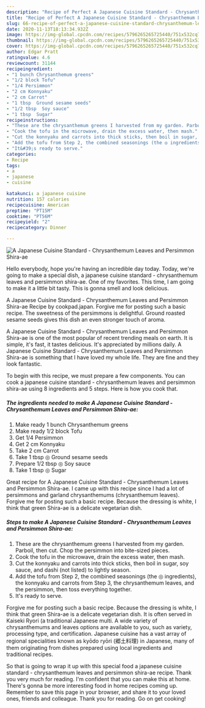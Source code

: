 ```yaml
---
description: "Recipe of Perfect A Japanese Cuisine Standard - Chrysanthemum Leaves and Persimmon Shira-ae"
title: "Recipe of Perfect A Japanese Cuisine Standard - Chrysanthemum Leaves and Persimmon Shira-ae"
slug: 66-recipe-of-perfect-a-japanese-cuisine-standard-chrysanthemum-leaves-and-persimmon-shira-ae
date: 2020-11-13T18:13:34.932Z
image: https://img-global.cpcdn.com/recipes/5796265265725440/751x532cq70/a-japanese-cuisine-standard-chrysanthemum-leaves-and-persimmon-shira-ae-recipe-main-photo.jpg
thumbnail: https://img-global.cpcdn.com/recipes/5796265265725440/751x532cq70/a-japanese-cuisine-standard-chrysanthemum-leaves-and-persimmon-shira-ae-recipe-main-photo.jpg
cover: https://img-global.cpcdn.com/recipes/5796265265725440/751x532cq70/a-japanese-cuisine-standard-chrysanthemum-leaves-and-persimmon-shira-ae-recipe-main-photo.jpg
author: Edgar Pratt
ratingvalue: 4.6
reviewcount: 31144
recipeingredient:
- "1 bunch Chrysanthemum greens"
- "1/2 block Tofu"
- "1/4 Persimmon"
- "2 cm Konnyaku"
- "2 cm Carrot"
- "1 tbsp  Ground sesame seeds"
- "1/2 tbsp  Soy sauce"
- "1 tbsp  Sugar"
recipeinstructions:
- "These are the chrysanthemum greens I harvested from my garden. Parboil, then cut. Chop the persimmon into bite-sized pieces."
- "Cook the tofu in the microwave, drain the excess water, then mash."
- "Cut the konnyaku and carrots into thick sticks, then boil in sugar, soy sauce, and dashi (not listed) to lightly season."
- "Add the tofu from Step 2, the combined seasonings (the ◎ ingredients), the konnyaku and carrots from Step 3, the chrysanthemum leaves, and the persimmon, then toss everything together."
- "It&#39;s ready to serve."
categories:
- Recipe
tags:
- a
- japanese
- cuisine

katakunci: a japanese cuisine 
nutrition: 157 calories
recipecuisine: American
preptime: "PT15M"
cooktime: "PT56M"
recipeyield: "2"
recipecategory: Dinner

---
```



![A Japanese Cuisine Standard - Chrysanthemum Leaves and Persimmon Shira-ae](https://img-global.cpcdn.com/recipes/5796265265725440/751x532cq70/a-japanese-cuisine-standard-chrysanthemum-leaves-and-persimmon-shira-ae-recipe-main-photo.jpg)

Hello everybody, hope you're having an incredible day today. Today, we're going to make a special dish, a japanese cuisine standard - chrysanthemum leaves and persimmon shira-ae. One of my favorites. This time, I am going to make it a little bit tasty. This is gonna smell and look delicious.

A Japanese Cuisine Standard - Chrysanthemum Leaves and Persimmon Shira-ae Recipe by cookpad.japan. Forgive me for posting such a basic recipe. The sweetness of the persimmons is delightful. Ground roasted sesame seeds gives this dish an even stronger touch of aroma.

A Japanese Cuisine Standard - Chrysanthemum Leaves and Persimmon Shira-ae is one of the most popular of recent trending meals on earth. It is simple, it's fast, it tastes delicious. It's appreciated by millions daily. A Japanese Cuisine Standard - Chrysanthemum Leaves and Persimmon Shira-ae is something that I have loved my whole life. They are fine and they look fantastic.


To begin with this recipe, we must prepare a few components. You can cook a japanese cuisine standard - chrysanthemum leaves and persimmon shira-ae using 8 ingredients and 5 steps. Here is how you cook that.

<!--inarticleads1-->

##### The ingredients needed to make A Japanese Cuisine Standard - Chrysanthemum Leaves and Persimmon Shira-ae:

1. Make ready 1 bunch Chrysanthemum greens
1. Make ready 1/2 block Tofu
1. Get 1/4 Persimmon
1. Get 2 cm Konnyaku
1. Take 2 cm Carrot
1. Take 1 tbsp ◎ Ground sesame seeds
1. Prepare 1/2 tbsp ◎ Soy sauce
1. Take 1 tbsp ◎ Sugar


Great recipe for A Japanese Cuisine Standard - Chrysanthemum Leaves and Persimmon Shira-ae. I came up with this recipe since I had a lot of persimmons and garland chrysanthemums (chrysanthemum leaves). Forgive me for posting such a basic recipe. Because the dressing is white, I think that green Shira-ae is a delicate vegetarian dish. 

<!--inarticleads2-->

##### Steps to make A Japanese Cuisine Standard - Chrysanthemum Leaves and Persimmon Shira-ae:

1. These are the chrysanthemum greens I harvested from my garden. Parboil, then cut. Chop the persimmon into bite-sized pieces.
1. Cook the tofu in the microwave, drain the excess water, then mash.
1. Cut the konnyaku and carrots into thick sticks, then boil in sugar, soy sauce, and dashi (not listed) to lightly season.
1. Add the tofu from Step 2, the combined seasonings (the ◎ ingredients), the konnyaku and carrots from Step 3, the chrysanthemum leaves, and the persimmon, then toss everything together.
1. It&#39;s ready to serve.


Forgive me for posting such a basic recipe. Because the dressing is white, I think that green Shira-ae is a delicate vegetarian dish. It is often served in Kaiseki Ryori (a traditional Japanese multi. A wide variety of chrysanthemums and leaves options are available to you, such as variety, processing type, and certification. Japanese cuisine has a vast array of regional specialities known as kyōdo ryōri (郷土料理) in Japanese, many of them originating from dishes prepared using local ingredients and traditional recipes. 

So that is going to wrap it up with this special food a japanese cuisine standard - chrysanthemum leaves and persimmon shira-ae recipe. Thank you very much for reading. I'm confident that you can make this at home. There's gonna be more interesting food in home recipes coming up. Remember to save this page in your browser, and share it to your loved ones, friends and colleague. Thank you for reading. Go on get cooking!
